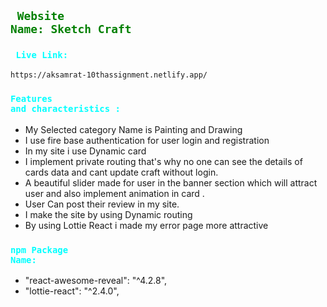 ## <code style="color:green"> Website Name: Sketch Craft</code>

### <code style="color:aqua"> Live Link:</code>

```bash
https://aksamrat-10thassignment.netlify.app/
```

### <code style="color:aqua">Features and characteristics :</code>

- My Selected category Name is Painting and Drawing
- I use fire base authentication for user login and registration
- In my site i use Dynamic card
- I implement private routing that's why no one can see the details of cards
  data and cant update craft without login.
- A beautiful slider made for user in the banner section which will attract user
  and also implement animation in card .
- User Can post their review in my site.
- I make the site by using Dynamic routing
- By using Lottie React i made my error page more attractive

### <code style="color:aqua">npm Package Name:</code>

- "react-awesome-reveal": "^4.2.8",
- "lottie-react": "^2.4.0",
